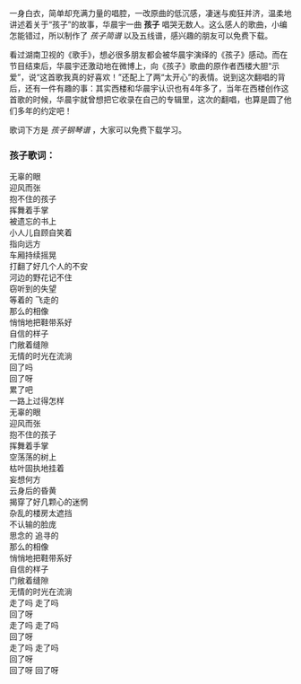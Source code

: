 

一身白衣，简单却充满力量的唱腔，一改原曲的低沉感，凄迷与痴狂并济，温柔地讲述着关于“孩子”的故事，华晨宇一曲 **孩子**
唱哭无数人。这么感人的歌曲，小编怎能错过，所以制作了 _孩子简谱_ 以及五线谱，感兴趣的朋友可以免费下载。

看过湖南卫视的《歌手》，想必很多朋友都会被华晨宇演绎的《孩子》感动。而在节目结束后，华晨宇还激动地在微博上，向《孩子》歌曲的原作者西楼大胆“示爱”，说“这首歌我真的好喜欢！”还配上了两“太开心”的表情。说到这次翻唱的背后，还有一件有趣的事：其实西楼和华晨宇认识也有4年多了，当年在西楼创作这首歌的时候，华晨宇就曾想把它收录在自己的专辑里，这次的翻唱，也算是圆了他们多年的约定吧！

歌词下方是 _孩子钢琴谱_ ，大家可以免费下载学习。

### 孩子歌词：

无辜的眼  
迎风而张  
抱不住的孩子  
挥舞着手掌  
被遗忘的书上  
小人儿自顾自笑着  
指向远方  
车厢持续摇晃  
打翻了好几个人的不安  
河边的野花记不住  
窃听到的失望  
等着的 飞走的  
那么的相像  
悄悄地把鞋带系好  
自信的样子  
门敞着缝隙  
无情的时光在流淌  
回了吗  
回了呀  
累了吧  
一路上过得怎样  
无辜的眼  
迎风而张  
抱不住的孩子  
挥舞着手掌  
空荡荡的树上  
枯叶固执地挂着  
妄想何方  
云身后的昏黄  
揭穿了好几颗心的迷惘  
杂乱的楼房太遮挡  
不认输的脸庞  
思念的 追寻的  
那么的相像  
悄悄地把鞋带系好  
自信的样子  
门敞着缝隙  
无情的时光在流淌  
走了吗 走了吗  
回了呀  
走了吗 走了吗  
回了呀  
走了吗 走了吗  
回了呀  
回了呀 回了呀

